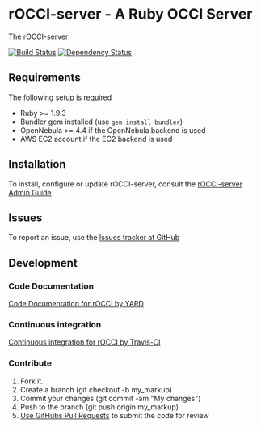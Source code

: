 rOCCI-server - A Ruby OCCI Server
=============================

The rOCCI-server

[![Build Status](https://secure.travis-ci.org/EGI-FCTF/rOCCI-server.png)](http://travis-ci.org/EGI-FCTF/rOCCI-server) [![Dependency Status](https://gemnasium.com/EGI-FCTF/rOCCI-server.png)](https://gemnasium.com/EGI-FCTF/rOCCI-server)

Requirements
------------

The following setup is required
* Ruby >= 1.9.3
* Bundler gem installed (use ```gem install bundler```)
* OpenNebula >= 4.4 if the OpenNebula backend is used
* AWS EC2 account if the EC2 backend is used


Installation
------------

To install, configure or update rOCCI-server, consult the [rOCCI-server Admin Guide](https://wiki.egi.eu/wiki/rOCCI:ROCCI-server_Admin_Guide)

Issues
------------

To report an issue, use the [Issues tracker at GitHub](https://github.com/EGI-FCTF/rOCCI-server/issues)

Development
-----------

### Code Documentation

[Code Documentation for rOCCI by YARD](http://rubydoc.info/github/EGI-FCTF/rOCCI-server/)

### Continuous integration

[Continuous integration for rOCCI by Travis-CI](http://travis-ci.org/EGI-FCTF/rOCCI-server/)

### Contribute

1. Fork it.
2. Create a branch (git checkout -b my_markup)
3. Commit your changes (git commit -am "My changes")
4. Push to the branch (git push origin my_markup)
5. [Use GitHubs Pull Requests](https://help.github.com/articles/using-pull-requests/) to submit the code for review
